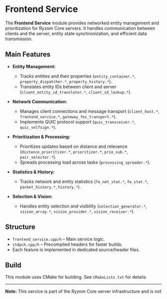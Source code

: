 # Frontend Service

The **Frontend Service** module provides networked entity management and prioritization for Ryzom Core servers. It handles communication between clients and the server, entity state synchronization, and efficient data transmission.

## Main Features

- **Entity Management:**
  - Tracks entities and their properties (`entity_container.*`, `property_dispatcher.*`, `property_history.*`).
  - Translates entity IDs between client and server (`client_entity_id_translator.*`, `client_id_lookup.*`).

- **Network Communication:**
  - Manages client connections and message transport (`client_host.*`, `frontend_service.*`, `gateway_fes_transport.*`).
  - Implements QUIC protocol support (`quic_transceiver.*`, `quic_selfsign.*`).

- **Prioritization & Processing:**
  - Prioritizes updates based on distance and relevance (`distance_prioritizer.*`, `prioritizer.*`, `prio_sub.*`, `pair_selector.*`).
  - Spreads processing load across tasks (`processing_spreader.*`).

- **Statistics & History:**
  - Tracks network and entity statistics (`fe_net_stat.*`, `fe_stat.*`, `packet_history.*`, `history.*`).

- **Selection & Vision:**
  - Handles entity selection and visibility (`selection_generator.*`, `vision_array.*`, `vision_provider.*`, `vision_receiver.*`).

## Structure

- `frontend_service.cpp/h` – Main service logic.
- `stdpch.cpp/h` – Precompiled headers for faster builds.
- Each feature is implemented in dedicated source/header files.

## Build

This module uses CMake for building. See `CMakeLists.txt` for details.

---

**Note:**
This service is part of the Ryzom Core server infrastructure and is not